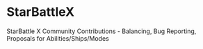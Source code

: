 # StarBattleX
StarBattle X Community Contributions - Balancing, Bug Reporting, Proposals for Abilities/Ships/Modes

